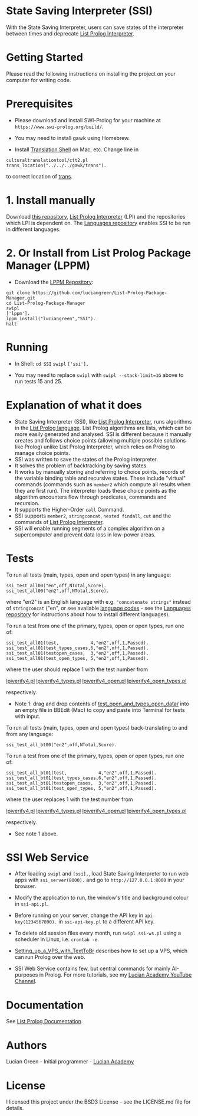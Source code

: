 # State Saving Interpreter (SSI)

With the State Saving Interpreter, users can save states of the interpreter between times and deprecate <a href="https://github.com/luciangreen/listprologinterpreter">List Prolog Interpreter</a>.

# Getting Started

Please read the following instructions on installing the project on your computer for writing code.

# Prerequisites

* Please download and install SWI-Prolog for your machine at `https://www.swi-prolog.org/build/`.

* You may need to install gawk using Homebrew.

* Install <a href="https://github.com/soimort/translate-shell">Translation Shell</a> on Mac, etc.
Change line in
```
culturaltranslationtool/ctt2.pl
trans_location("../../../gawk/trans").
```
to correct location of <a href="https://github.com/soimort/translate-shell">trans</a>.

# 1. Install manually

Download <a href="http://github.com/luciangreen/SSI/">this repository</a>, <a href="http://github.com/luciangreen/listprologinterpreter/">List Prolog Interpreter</a> (LPI) and the repositories which LPI is dependent on.  The <a href="https://github.com/luciangreen/Languages"> Languages repository</a> enables SSI to be run in different languages.

# 2. Or Install from List Prolog Package Manager (LPPM)

* Download the <a href="https://github.com/luciangreen/List-Prolog-Package-Manager">LPPM Repository</a>:

```
git clone https://github.com/luciangreen/List-Prolog-Package-Manager.git
cd List-Prolog-Package-Manager
swipl
['lppm'].
lppm_install("luciangreen","SSI").
halt
```

# Running

* In Shell:
`cd SSI`
`swipl`
`['ssi'].`    

* You may need to replace `swipl` with `swipl --stack-limit=1G` above to run tests 15 and 25.

# Explanation of what it does

* State Saving Interpreter (SSI), like <a href="https://github.com/luciangreen/listprologinterpreter">List Prolog Interpreter</a>, runs algorithms in the <a href="https://github.com/luciangreen/listprologinterpreter/blob/master/LPI_docs.md">List Prolog language</a>.  List Prolog algorithms are lists, which can be more easily generated and analysed.  SSI is different because it manually creates and follows choice points (allowing multiple possible solutions like Prolog) unlike List Prolog Interpreter, which relies on Prolog to manage choice points.
* SSI was written to save the states of the Prolog interpreter. 
* It solves the problem of backtracking by saving states.
* It works by manually storing and referring to choice points, records of the variable binding table and recursive states. These include "virtual" commands (commands such as `member2` which compute all results when they are first run). The interpreter loads these choice points as the algorithm encounters flow through predicates, commands and recursion.
* It supports the Higher-Order `call` Command.
* SSI supports `member2`, `stringconcat`, `nested findall`, `cut` and the commands of <a href="https://github.com/luciangreen/listprologinterpreter/blob/master/LPI_docs.md">List Prolog Interpreter</a>.
* SSI will enable running segments of a complex algorithm on a supercomputer and prevent data loss in low-power areas.

# Tests

To run all tests (main, types, open and open types) in any language:
```
ssi_test_all00("en",off,NTotal,Score).
ssi_test_all00("en2",off,NTotal,Score).
```
where "en2" is an English language with e.g. `"concatenate strings"` instead of `stringconcat` ("en", or see available <a href="https://github.com/soimort/translate-shell">language codes</a> - see the <a href="https://github.com/luciangreen/Languages"> Languages repository</a> for instructions about how to install different languages).

To run a test from one of the primary, types, open or open types, run one of:
```
ssi_test_all01(test,            4,"en2",off,1,Passed).
ssi_test_all01(test_types_cases,6,"en2",off,1,Passed).
ssi_test_all01(testopen_cases,  3,"en2",off,1,Passed).
ssi_test_all01(test_open_types, 5,"en2",off,1,Passed).
```
where the user should replace 1 with the test number from

<a href="https://github.com/luciangreen/listprologinterpreter/blob/master/lpiverify4.pl">lpiverify4.pl</a>
<a href="https://github.com/luciangreen/listprologinterpreter/blob/master/lpiverify4_types.pl">lpiverify4_types.pl</a>
<a href="https://github.com/luciangreen/listprologinterpreter/blob/master/lpiverify4_open.pl">lpiverify4_open.pl</a>
<a href="https://github.com/luciangreen/listprologinterpreter/blob/master/lpiverify4_open_types.pl">lpiverify4_open_types.pl</a>

respectively.

* Note 1: drag and drop contents of <a href="https://github.com/luciangreen/listprologinterpreter/blob/master/test_open_and_types_open_data/">test_open_and_types_open_data/</a> into an empty file in BBEdit (Mac) to copy and paste into Terminal for tests with input.

To run all tests (main, types, open and open types) back-translating to and from any language:
```
ssi_test_all_bt00("en2",off,NTotal,Score).
```

To run a test from one of the primary, types, open or open types, run one of:
```
ssi_test_all_bt01(test,            4,"en2",off,1,Passed).
ssi_test_all_bt01(test_types_cases,6,"en2",off,1,Passed).
ssi_test_all_bt01(testopen_cases,  3,"en2",off,1,Passed).
ssi_test_all_bt01(test_open_types, 5,"en2",off,1,Passed).
```
where the user replaces 1 with the test number from

<a href="https://github.com/luciangreen/listprologinterpreter/blob/master/lpiverify4.pl">lpiverify4.pl</a>
<a href="https://github.com/luciangreen/listprologinterpreter/blob/master/lpiverify4_types.pl">lpiverify4_types.pl</a>
<a href="https://github.com/luciangreen/listprologinterpreter/blob/master/lpiverify4_open.pl">lpiverify4_open.pl</a>
<a href="https://github.com/luciangreen/listprologinterpreter/blob/master/lpiverify4_open_types.pl">lpiverify4_open_types.pl</a>

respectively.

* See note 1 above.

# SSI Web Service

* After loading `swipl` and `[ssi].`, load State Saving Interpreter to run web apps with `ssi_server(8000).` and go to `http://127.0.0.1:8000` in your browser.

* Modify the application to run, the window's title and background colour in `ssi-api.pl`.

* Before running on your server, change the API key in `api-key(1234567890).` in `ssi-api-key.pl` to a different API key.

* To delete old session files every month, run `swipl ssi-ws.pl` using a scheduler in Linux, i.e. `crontab -e`.

* <a href="https://github.com/luciangreen/Text-to-Breasonings/blob/master/Setting_up_a_VPS_with_TextToBr.txt">Setting_up_a_VPS_with_TextToBr</a> describes how to set up a VPS, which can run Prolog over the web.

* SSI Web Service contains few, but central commands for mainly AI-purposes in Prolog.  For more tutorials, see my <a href="https://www.youtube.com/channel/UCWpmrriB-XGpWWpWgReqluQ">Lucian Academy YouTube Channel</a>.

# Documentation

See <a href="https://github.com/luciangreen/listprologinterpreter/blob/master/LPI_docs.md">List Prolog Documentation</a>.

# Authors

Lucian Green - Initial programmer - <a href="https://www.lucianacademy.com/">Lucian Academy</a>

# License

I licensed this project under the BSD3 License - see the LICENSE.md file for details.
